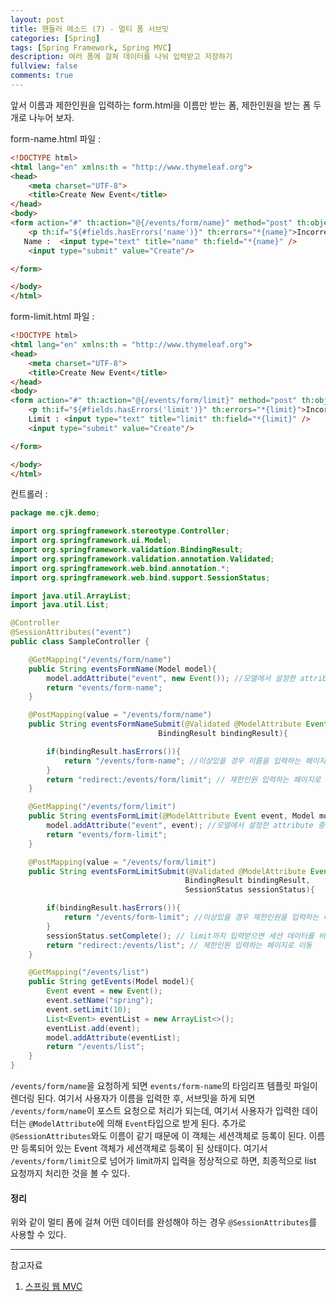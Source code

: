 ```yaml
---
layout: post
title: 핸들러 메소드 (7) - 멀티 폼 서브밋
categories: [Spring]
tags: [Spring Framework, Spring MVC]
description: 여러 폼에 걸쳐 데이터를 나눠 입력받고 저장하기
fullview: false
comments: true
---
```


앞서 이름과 제한인원을 입력하는 form.html을 이름만 받는 폼, 제한인원을 받는 폼 두개로 나누어 보자.

form-name.html 파일 : 

```html
<!DOCTYPE html>
<html lang="en" xmlns:th = "http://www.thymeleaf.org">
<head>
    <meta charset="UTF-8">
    <title>Create New Event</title>
</head>
<body>
<form action="#" th:action="@{/events/form/name}" method="post" th:object="${event}">
    <p th:if="${#fields.hasErrors('name')}" th:errors="*{name}">Incorrect name</p>
   Name :  <input type="text" title="name" th:field="*{name}" />
    <input type="submit" value="Create"/>

</form>

</body>
</html>
```

form-limit.html 파일 : 

```html
<!DOCTYPE html>
<html lang="en" xmlns:th = "http://www.thymeleaf.org">
<head>
    <meta charset="UTF-8">
    <title>Create New Event</title>
</head>
<body>
<form action="#" th:action="@{/events/form/limit}" method="post" th:object="${event}">
    <p th:if="${#fields.hasErrors('limit')}" th:errors="*{limit}">Incorrect limit</p>
    Limit : <input type="text" title="limit" th:field="*{limit}" />
    <input type="submit" value="Create"/>

</form>

</body>
</html>
```

컨트롤러 : 

```java
package me.cjk.demo;

import org.springframework.stereotype.Controller;
import org.springframework.ui.Model;
import org.springframework.validation.BindingResult;
import org.springframework.validation.annotation.Validated;
import org.springframework.web.bind.annotation.*;
import org.springframework.web.bind.support.SessionStatus;

import java.util.ArrayList;
import java.util.List;

@Controller
@SessionAttributes("event")
public class SampleController {

    @GetMapping("/events/form/name")
    public String eventsFormName(Model model){
        model.addAttribute("event", new Event()); //모델에서 설정한 attribute 중에 SessionAttributes에서 설정한 이름과 동일한 것이 있다면 세션 속성으로 넣는다.
        return "events/form-name";
    }

    @PostMapping(value = "/events/form/name")
    public String eventsFormNameSubmit(@Validated @ModelAttribute Event event,
                                 BindingResult bindingResult){

        if(bindingResult.hasErrors()){
            return "/events/form-name"; //이상있을 경우 이름을 입력하는 페이지로 다시 이동
        }
        return "redirect:/events/form/limit"; // 제한인원 입력하는 페이지로 이동
    }

    @GetMapping("/events/form/limit")
    public String eventsFormLimit(@ModelAttribute Event event, Model model){
        model.addAttribute("event", event); //모델에서 설정한 attribute 중에 SessionAttributes에서 설정한 이름과 동일한 것이 있다면 세션 속성으로 넣는다.
        return "events/form-limit";
    }

    @PostMapping(value = "/events/form/limit")
    public String eventsFormLimitSubmit(@Validated @ModelAttribute Event event,
                                       BindingResult bindingResult,
                                       SessionStatus sessionStatus){

        if(bindingResult.hasErrors()){
            return "/events/form-limit"; //이상있을 경우 제한인원을 입력하는 페이지로 다시 이동
        }
        sessionStatus.setComplete(); // limit까지 입력받으면 세션 데이터를 비운다.
        return "redirect:/events/list"; // 제한인원 입력하는 페이지로 이동
    }

    @GetMapping("/events/list")
    public String getEvents(Model model){
        Event event = new Event();
        event.setName("spring");
        event.setLimit(10);
        List<Event> eventList = new ArrayList<>();
        eventList.add(event);
        model.addAttribute(eventList);
        return "/events/list";
    }
}
```

`/events/form/name`을 요청하게 되면 `events/form-name`의 타임리프 템플릿 파일이 렌더링 된다. 여기서 사용자가 이름을 입력한 후, 서브밋을 하게 되면 `/events/form/name`이 포스트 요청으로 처리가 되는데, 여기서 사용자가 입력한 데이터는 `@ModelAttribute`에 의해 `Event`타입으로 받게 된다. 추가로 `@SessionAttributes`와도 이름이 같기 때문에 이 객체는 세션객체로 등록이 된다. 이름만 등록되어 있는 Event 객체가 세션객체로 등록이 된 상태이다. 여기서 `/events/form/limit`으로 넘어가 limit까지 입력을 정상적으로 하면, 최종적으로 list 요청까지 처리한 것을 볼 수 있다.

#### 정리
위와 같이 멀티 폼에 걸쳐 어떤 데이터를 완성해야 하는 경우 `@SessionAttributes`를 사용할 수 있다.

***
참고자료

1. [스프링 웹 MVC](https://inf.run/dJFi)